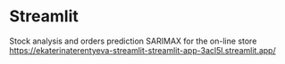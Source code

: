 # Streamlit

Stock analysis and orders prediction SARIMAX for the on-line store
https://ekaterinaterentyeva-streamlit-streamlit-app-3acl5l.streamlit.app/
